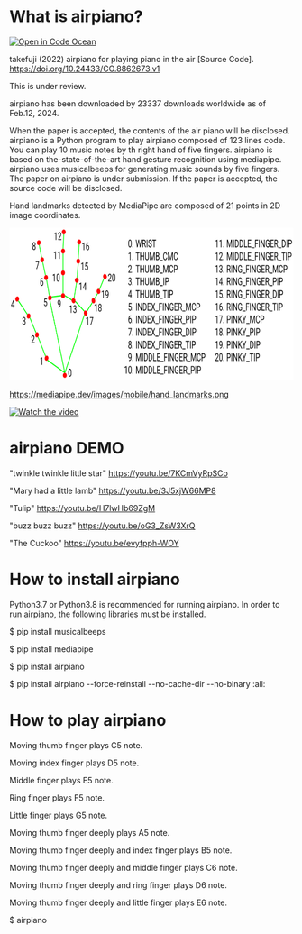 # What is airpiano? 
[![Open in Code Ocean](https://codeocean.com/codeocean-assets/badge/open-in-code-ocean.svg)](https://codeocean.com/capsule/8694970/tree)

takefuji (2022) airpiano for playing piano in the air [Source Code]. https://doi.org/10.24433/CO.8862673.v1

This is under review.

airpiano has been downloaded by 23337 downloads worldwide as of Feb.12, 2024.

When the paper is accepted, the contents of the air piano will be disclosed.
airpiano is a Python program to play airpiano composed of 123 lines code. 
You can play 10 music notes by th right hand of five fingers.
airpiano is based on the-state-of-the-art hand gesture recognition using mediapipe.
airpiano uses musicalbeeps for generating music sounds by five fingers.
The paper on airpiano is under submission.
If the paper is accepted, the source code will be disclosed.


Hand landmarks detected by MediaPipe are composed of 21 points in 2D image coordinates.

<img src='hand_landmarks.png' height=270 width=750 >

https://mediapipe.dev/images/mobile/hand_landmarks.png


[![Watch the video](https://img.youtube.com/vi/7KCmVyRpSCo/maxresdefault.jpg)](https://youtu.be/7KCmVyRpSCo)


# airpiano DEMO

"twinkle twinkle little star"
https://youtu.be/7KCmVyRpSCo

"Mary had a little lamb"
https://youtu.be/3J5xjW66MP8

"Tulip" 
https://youtu.be/H7lwHb69ZgM

"buzz buzz buzz" 
https://youtu.be/oG3_ZsW3XrQ

"The Cuckoo" 
https://youtu.be/evyfpph-WOY

# How to install airpiano

Python3.7 or Python3.8 is recommended for running airpiano. 
In order to run airpiano, the following libraries must be installed.

$ pip install musicalbeeps

$ pip install mediapipe

$ pip install airpiano

$ pip install airpiano --force-reinstall --no-cache-dir --no-binary :all:

# How to play airpiano

Moving thumb finger plays C5 note.

Moving index finger plays D5 note.

Middle finger plays E5 note.

Ring finger plays F5 note.

Little finger plays G5 note.

Moving thumb finger deeply plays A5 note.

Moving thumb finger deeply and index finger plays B5 note.

Moving thumb finger deeply and middle finger plays C6 note.

Moving thumb finger deeply and ring finger plays D6 note.

Moving thumb finger deeply and little finger plays E6 note.


$ airpiano
